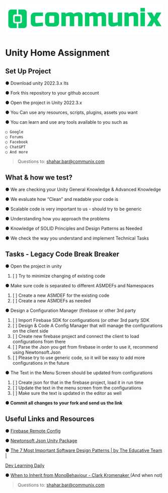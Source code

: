 ﻿![CommunixLogo.png](CommunixLogo.png)
# Unity Home Assignment

## Set Up Project

● Download unity 2022.3.x lts

● Fork this repository to your github account

● Open the project in Unity 2022.3.x

● You Can use any resources, scripts, plugins, assets you want

● You can learn and use any tools available to you such as

    ○ Google
    ○ Forums
    ○ Facebook
    ○ ChatGPT
    ○ And more

> Questions to: shahar.bar@communix.com

## What & how we test?

● We are checking your Unity General Knowledge & Advanced Knowledge

● We evaluate how “Clean” and readable your code is

● Scalable code is very important to us - should try to be generic

● Understanding how you approach the problems

● Knowledge of SOLID Principles and Design Patterns as Needed

● We check the way you understand and implement Technical Tasks


## Tasks - Legacy Code Break Breaker

● Open the project in unity
1. [ ] Try to minimize changing of existing code

● Make sure code is separated to different ASMDEFs and Namespaces
1. [ ] Create a new ASMDEF for the existing code
2. [ ] Create a new ASMDEFs as needed

● Design a Configuration Manager (firebase or other 3rd party
1. [ ] Import Firebase SDK for configurations  (or other 3rd party SDK
2. [ ] Design & Code A Config Manager that will manage the configurations on the client side
3. [ ] Create new firebase project and connect the client to load configurations from there
4. [ ] Parse the Json you get from firebase in order to use it, recommend using Newtonsoft.Json
5. [ ] Please try to use generic code, so it will be easy to add more configurations in the future

● The Text in the Menu Screen should be updated from configurations
1. [ ] Create json for that in the firebase project, load it in run time
2. [ ] Update the text in the menu screen from the configurations
3. [ ] Make sure the text is updated in the editor as well

**● Commit all changes to your fork and send us the link**


## Useful Links and Resources

● [Firebase](https://firebase.google.com/docs/remote-config)[ ](https://firebase.google.com/docs/remote-config)[Remote](https://firebase.google.com/docs/remote-config)[ ](https://firebase.google.com/docs/remote-config)[Config](https://firebase.google.com/docs/remote-config)

● [Newtonsoft](https://docs.unity3d.com/Packages/com.unity.nuget.newtonsoft-json@2.0/manual/index.html)[ ](https://docs.unity3d.com/Packages/com.unity.nuget.newtonsoft-json@2.0/manual/index.html)[Json](https://docs.unity3d.com/Packages/com.unity.nuget.newtonsoft-json@2.0/manual/index.html)[ ](https://docs.unity3d.com/Packages/com.unity.nuget.newtonsoft-json@2.0/manual/index.html)[Unity](https://docs.unity3d.com/Packages/com.unity.nuget.newtonsoft-json@2.0/manual/index.html)[ ](https://docs.unity3d.com/Packages/com.unity.nuget.newtonsoft-json@2.0/manual/index.html)[Package](https://docs.unity3d.com/Packages/com.unity.nuget.newtonsoft-json@2.0/manual/index.html)

● [The](https://learningdaily.dev/the-7-most-important-software-design-patterns-d60e546afb0e)[ ](https://learningdaily.dev/the-7-most-important-software-design-patterns-d60e546afb0e)[7](https://learningdaily.dev/the-7-most-important-software-design-patterns-d60e546afb0e)[ ](https://learningdaily.dev/the-7-most-important-software-design-patterns-d60e546afb0e)[Most](https://learningdaily.dev/the-7-most-important-software-design-patterns-d60e546afb0e)[ ](https://learningdaily.dev/the-7-most-important-software-design-patterns-d60e546afb0e)[Important](https://learningdaily.dev/the-7-most-important-software-design-patterns-d60e546afb0e)[ ](https://learningdaily.dev/the-7-most-important-software-design-patterns-d60e546afb0e)[Software](https://learningdaily.dev/the-7-most-important-software-design-patterns-d60e546afb0e)[ ](https://learningdaily.dev/the-7-most-important-software-design-patterns-d60e546afb0e)[Design](https://learningdaily.dev/the-7-most-important-software-design-patterns-d60e546afb0e)[ ](https://learningdaily.dev/the-7-most-important-software-design-patterns-d60e546afb0e)[Patterns](https://learningdaily.dev/the-7-most-important-software-design-patterns-d60e546afb0e)[ ](https://learningdaily.dev/the-7-most-important-software-design-patterns-d60e546afb0e)[|](https://learningdaily.dev/the-7-most-important-software-design-patterns-d60e546afb0e)[ ](https://learningdaily.dev/the-7-most-important-software-design-patterns-d60e546afb0e)[by](https://learningdaily.dev/the-7-most-important-software-design-patterns-d60e546afb0e)[ ](https://learningdaily.dev/the-7-most-important-software-design-patterns-d60e546afb0e)[The](https://learningdaily.dev/the-7-most-important-software-design-patterns-d60e546afb0e)[ ](https://learningdaily.dev/the-7-most-important-software-design-patterns-d60e546afb0e)[Educative](https://learningdaily.dev/the-7-most-important-software-design-patterns-d60e546afb0e)[ ](https://learningdaily.dev/the-7-most-important-software-design-patterns-d60e546afb0e)[Team](https://learningdaily.dev/the-7-most-important-software-design-patterns-d60e546afb0e)[ ](https://learningdaily.dev/the-7-most-important-software-design-patterns-d60e546afb0e)[|](https://learningdaily.dev/the-7-most-important-software-design-patterns-d60e546afb0e)

[Dev](https://learningdaily.dev/the-7-most-important-software-design-patterns-d60e546afb0e)[ ](https://learningdaily.dev/the-7-most-important-software-design-patterns-d60e546afb0e)[Learning](https://learningdaily.dev/the-7-most-important-software-design-patterns-d60e546afb0e)[ ](https://learningdaily.dev/the-7-most-important-software-design-patterns-d60e546afb0e)[Daily](https://learningdaily.dev/the-7-most-important-software-design-patterns-d60e546afb0e)

● [When](http://clarkkromenaker.com/post/unity-monobehaviour-usage/)[ ](http://clarkkromenaker.com/post/unity-monobehaviour-usage/)[to](http://clarkkromenaker.com/post/unity-monobehaviour-usage/)[ ](http://clarkkromenaker.com/post/unity-monobehaviour-usage/)[Inherit](http://clarkkromenaker.com/post/unity-monobehaviour-usage/)[ ](http://clarkkromenaker.com/post/unity-monobehaviour-usage/)[from](http://clarkkromenaker.com/post/unity-monobehaviour-usage/)[ ](http://clarkkromenaker.com/post/unity-monobehaviour-usage/)[MonoBehaviour](http://clarkkromenaker.com/post/unity-monobehaviour-usage/)[ ](http://clarkkromenaker.com/post/unity-monobehaviour-usage/)[-](http://clarkkromenaker.com/post/unity-monobehaviour-usage/)[ ](http://clarkkromenaker.com/post/unity-monobehaviour-usage/)[Clark](http://clarkkromenaker.com/post/unity-monobehaviour-usage/)[ ](http://clarkkromenaker.com/post/unity-monobehaviour-usage/)[Kromenaker](http://clarkkromenaker.com/post/unity-monobehaviour-usage/)[ ](http://clarkkromenaker.com/post/unity-monobehaviour-usage/)(And when not)

> Questions to: shahar.bar@communix.com